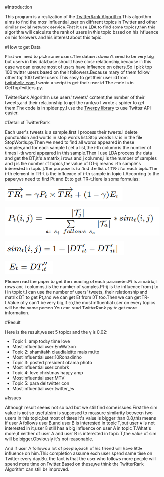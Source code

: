 #Introduction

This program is a realization of the [TwitterRank Algorithm](http://ink.library.smu.edu.sg/cgi/viewcontent.cgi?article=1503&context=sis_research).This algorithm aims to find the most influential user on different topics in Twitter and other similar social network service.First it use [LDA](http://machinelearning.wustl.edu/mlpapers/paper_files/BleiNJ03.pdf) to find some topics,then this algorithm will calculate the rank of users in this topic based on his influence on his followers and his interest about this topic.

#How to get Data

First we need to pick some users.The dataset doesn't need to be very big but users in this database should have close relationship,because in this case we can ensure most of users have influence on others.So i pick top 100 twitter users based on their followers.Because many of them follow other top 100 twitter users.This easy to get their user id from [twitaholic.com](http://twitaholic.com/),I wrote a script to get their user id.The code is in GetTopTwitters.py.

TwitterRank Algorithm use users' tweets' content,the number of their tweets,and their relationship to get the rank,so I wrote a spider to get them.The code is in spider.py,I use the [Tweepy library](https://github.com/tweepy/tweepy) to use Twitter API easier.

#Detail of TwitterRank

Each user's tweets is a sample,first I process their tweets.I delete punctuation and words in stop words list.Stop words list is in the file StopWords.py.Then we need to find all words appeared in these samples,and for each sample I get a list,the i-th column is the number of times i-th word appeared in this sample.Then I use LDA process the data and get the DT,it's a matrix,i rows and j columns,i is the number of samples and j is the number of topics,the value of DT-ij means i-th sample's interested in topic j.The purpose is to find the list of TR-t for each topic.The i-th element in TR-t is the influence of i-th sample in topic t.According to the paper,we need to find Pt and Et to get TR-t.Here is some formulas:

![](/images/01.png) 

![](/images/02.png) 

![](/images/03.png) 

![](/images/04.png) 

Please read the paper to get the meaning of each parameter.Pt is a matrix,i rows and i columns,i is the number of samples.Pt-ij is the influence from j to i in topic t.I can use the number of users' tweets, their relationship and matrix DT to get Pt,and we can get Et from DT too.Then we can get TR-t.Value of γ can't be very big,if so,the most influential user on every topics will be the same person.You can read TwitterRank.py to get more information.

#Result

Here is the result,we set 5 topics and the γ is 0.02:

* Topic 1: amp today time love 
* Most influential user:EmWatson
* Topic 2: shamitabh claudialeitte mais muito
* Most influential user:10Ronaldinho
* Topic 3: posted president obama photo
* Most influential user:cnnbrk
* Topic 4: love christmas happy amp
* Most influential user:MTV
* Topic 5: para del twitter con
* Most influential user:twitter_es

#Issues

Although result seems not so bad but we still find some issues.First the sim value is not so useful.sim is supposed to measure similarity between two users in this topic,but most of times it's value is bigger than 0.8,this means if user A follows user B,and user B is interested in topic T,but user A is not interested in it,user B still has a big influence on user A in topic T.What's more,if neither of user A and user B is interested in topic T,the value of sim will be bigger.Obviously it's not reasonable.

And if user A follows a lot of people,each of his friend will have little influence on him.This completion assume each user spend same time on Twitter every day.But the fact is that the user who follows more people will spend more time on Twitter.Based on these,we think the TwitterRank Algorithm can still be improved.
